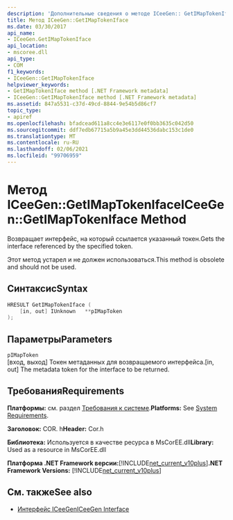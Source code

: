 ```yaml
---
description: 'Дополнительные сведения о методе ICeeGen:: GetIMapTokenIface'
title: Метод ICeeGen::GetIMapTokenIface
ms.date: 03/30/2017
api_name:
- ICeeGen.GetIMapTokenIface
api_location:
- mscoree.dll
api_type:
- COM
f1_keywords:
- ICeeGen::GetIMapTokenIface
helpviewer_keywords:
- GetIMapTokenIface method [.NET Framework metadata]
- ICeeGen::GetIMapTokenIface method [.NET Framework metadata]
ms.assetid: 847a5531-c37d-49cd-8844-9e54b5d86cf7
topic_type:
- apiref
ms.openlocfilehash: bfadcead611a8cc4e3e6117e0f0bb3635c042d50
ms.sourcegitcommit: ddf7edb67715a5b9a45e3dd44536dabc153c1de0
ms.translationtype: MT
ms.contentlocale: ru-RU
ms.lasthandoff: 02/06/2021
ms.locfileid: "99706959"
---
```

# <a name="iceegengetimaptokeniface-method"></a><span data-ttu-id="0fa27-103">Метод ICeeGen::GetIMapTokenIface</span><span class="sxs-lookup"><span data-stu-id="0fa27-103">ICeeGen::GetIMapTokenIface Method</span></span>

<span data-ttu-id="0fa27-104">Возвращает интерфейс, на который ссылается указанный токен.</span><span class="sxs-lookup"><span data-stu-id="0fa27-104">Gets the interface referenced by the specified token.</span></span>  
  
 <span data-ttu-id="0fa27-105">Этот метод устарел и не должен использоваться.</span><span class="sxs-lookup"><span data-stu-id="0fa27-105">This method is obsolete and should not be used.</span></span>  
  
## <a name="syntax"></a><span data-ttu-id="0fa27-106">Синтаксис</span><span class="sxs-lookup"><span data-stu-id="0fa27-106">Syntax</span></span>  
  
```cpp  
HRESULT GetIMapTokenIface (  
    [in, out] IUnknown   **pIMapToken  
);  
```  
  
## <a name="parameters"></a><span data-ttu-id="0fa27-107">Параметры</span><span class="sxs-lookup"><span data-stu-id="0fa27-107">Parameters</span></span>  

 `pIMapToken`  
 <span data-ttu-id="0fa27-108">[вход, выход] Токен метаданных для возвращаемого интерфейса.</span><span class="sxs-lookup"><span data-stu-id="0fa27-108">[in, out] The metadata token for the interface to be returned.</span></span>  
  
## <a name="requirements"></a><span data-ttu-id="0fa27-109">Требования</span><span class="sxs-lookup"><span data-stu-id="0fa27-109">Requirements</span></span>  

 <span data-ttu-id="0fa27-110">**Платформы:** см. раздел [Требования к системе](../../get-started/system-requirements.md).</span><span class="sxs-lookup"><span data-stu-id="0fa27-110">**Platforms:** See [System Requirements](../../get-started/system-requirements.md).</span></span>  
  
 <span data-ttu-id="0fa27-111">**Заголовок:** COR. h</span><span class="sxs-lookup"><span data-stu-id="0fa27-111">**Header:** Cor.h</span></span>  
  
 <span data-ttu-id="0fa27-112">**Библиотека:** Используется в качестве ресурса в MsCorEE.dll</span><span class="sxs-lookup"><span data-stu-id="0fa27-112">**Library:** Used as a resource in MsCorEE.dll</span></span>  
  
 <span data-ttu-id="0fa27-113">**Платформа .NET Framework версии:**[!INCLUDE[net_current_v10plus](../../../../includes/net-current-v10plus-md.md)]</span><span class="sxs-lookup"><span data-stu-id="0fa27-113">**.NET Framework Versions:** [!INCLUDE[net_current_v10plus](../../../../includes/net-current-v10plus-md.md)]</span></span>  
  
## <a name="see-also"></a><span data-ttu-id="0fa27-114">См. также</span><span class="sxs-lookup"><span data-stu-id="0fa27-114">See also</span></span>

- [<span data-ttu-id="0fa27-115">Интерфейс ICeeGen</span><span class="sxs-lookup"><span data-stu-id="0fa27-115">ICeeGen Interface</span></span>](iceegen-interface.md)
